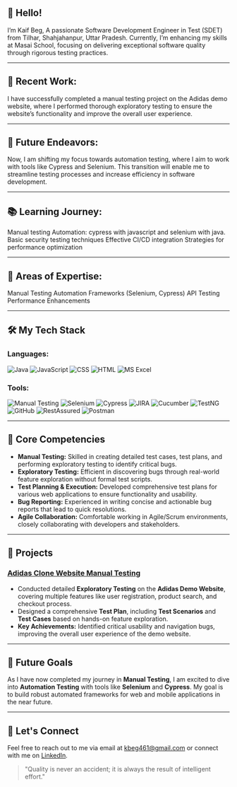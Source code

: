 ## 👋 Hello!
I’m Kaif Beg, A passionate Software Development Engineer in Test (SDET) from Tilhar, Shahjahanpur, Uttar Pradesh. Currently, I’m enhancing my skills at Masai School, focusing on delivering exceptional software quality through rigorous testing practices.

---

## 🔧 Recent Work:
I have successfully completed a manual testing project on the Adidas demo website, where I performed thorough exploratory testing to ensure the website’s functionality and improve the overall user experience.

---

## 🚀 Future Endeavors:
Now, I am shifting my focus towards automation testing, where I aim to work with tools like Cypress and Selenium. This transition will enable me to streamline testing processes and increase efficiency in software development.

---

## 📚 Learning Journey:
Manual testing
Automation: cypress with javascript and selenium with java.
Basic security testing techniques
Effective CI/CD integration
Strategies for performance optimization

---

## 💬 Areas of Expertise:
Manual Testing
Automation Frameworks (Selenium, Cypress)
API Testing
Performance Enhancements


---



## 🛠️ My Tech Stack

### Languages:
![Java](https://badgen.net/badge/Java/007396?color=flat&labelColor=white&scale=10)
![JavaScript](https://badgen.net/badge/JavaScript/FFE600?color=flat&labelColor=black&scale=10)
![CSS](https://badgen.net/badge/CSS/1572B6?color=flat&labelColor=white&scale=10)
![HTML](https://badgen.net/badge/HTML/E34F26?color=flat&labelColor=white&scale=10)
![MS Excel](https://badgen.net/badge/MS_Excel/217346?color=flat&labelColor=white&scale=10)

### Tools:
![Manual Testing](https://badgen.net/badge/Manual_Testing/FFA500?color=flat&scale=10)
![Selenium](https://badgen.net/badge/Selenium/FFF200?color=flat&labelColor=black&scale=10)
![Cypress](https://badgen.net/badge/Cypress/061A35?color=flat&labelColor=white&scale=10)
![JIRA](https://badgen.net/badge/JIRA/0052CC?color=flat&labelColor=white&scale=10)
![Cucumber](https://badgen.net/badge/Cucumber/6DB33F?color=flat&labelColor=white&scale=10)
![TestNG](https://badgen.net/badge/TestNG/DC3C24?color=flat&labelColor=white&scale=10)
![GitHub](https://badgen.net/badge/GitHub/181717?color=flat&labelColor=white&scale=10)
![RestAssured](https://badgen.net/badge/RestAssured/2C6B1F?color=flat&labelColor=white&scale=10)
![Postman](https://badgen.net/badge/Postman/FF6C37?color=flat&labelColor=white&scale=10)

---



## 🌟 Core Competencies

- **Manual Testing:** Skilled in creating detailed test cases, test plans, and performing exploratory testing to identify critical bugs.
- **Exploratory Testing:** Efficient in discovering bugs through real-world feature exploration without formal test scripts.
- **Test Planning & Execution:** Developed comprehensive test plans for various web applications to ensure functionality and usability.
- **Bug Reporting:** Experienced in writing concise and actionable bug reports that lead to quick resolutions.
- **Agile Collaboration:** Comfortable working in Agile/Scrum environments, closely collaborating with developers and stakeholders.

---



## 🚀 Projects

### **[Adidas Clone Website Manual Testing](https://github.com/Kaif955/Adidas-Clone-Website-Manual-Testing-)**
- Conducted detailed **Exploratory Testing** on the **Adidas Demo Website**, covering multiple features like user registration, product search, and checkout process.
- Designed a comprehensive **Test Plan**, including **Test Scenarios** and **Test Cases** based on hands-on feature exploration.
- **Key Achievements:** Identified critical usability and navigation bugs, improving the overall user experience of the demo website.
---



## 🔮 Future Goals

As I have now completed my journey in **Manual Testing**, I am excited to dive into **Automation Testing** with tools like **Selenium** and **Cypress**. My goal is to build robust automated frameworks for web and mobile applications in the near future.

---



## 🤝 Let's Connect

Feel free to reach out to me via email at [kbeg461@gmail.com](mailto:kbeg461@gmail.com) or connect with me on [LinkedIn](https://www.linkedin.com/in/kaif-beg-49186b281).

> "Quality is never an accident; it is always the result of intelligent effort."

